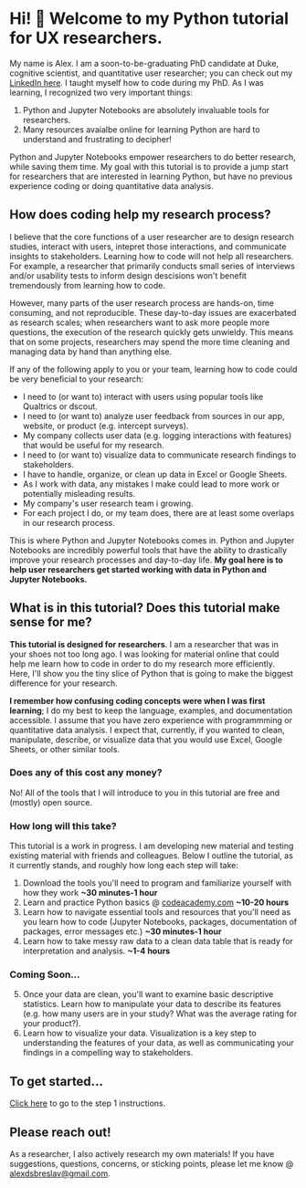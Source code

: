 # Hi! :wave: Welcome to my Python tutorial for UX researchers.
My name is Alex. I am a soon-to-be-graduating PhD candidate at Duke, cognitive scientist, and quantitative user researcher; you can check out my [LinkedIn here](https://www.linkedin.com/in/alexanderbreslav/). I taught myself how to code during my PhD. As I was learning, I recognized two very important things:
1. Python and Jupyter Notebooks are absolutely invaluable tools for researchers.
2. Many resources avaialbe online for learning Python are hard to understand and frustrating to decipher!

Python and Jupyter Notebooks empower researchers to do better research, while saving them time. My goal with this tutorial is to provide a jump start for researchers that are interested in learning Python, but have no previous experience coding or doing quantitative data analysis.

## How does coding help my research process?
I believe that the core functions of a user researcher are to design research studies, interact with users, intepret those interactions, and communicate insights to stakeholders. Learning how to code will not help all researchers. For example, a researcher that primarily conducts small series of interviews and/or usability tests to inform  design descisions won't benefit tremendously from learning how to code. 

However, many parts of the user research process are hands-on, time consuming, and not reproducible. These day-to-day issues are exacerbated as research scales; when researchers want to ask more people more questions, the execution of the research quickly gets unwieldy. This means that on some projects, researchers may spend the more time cleaning and managing data by hand than anything else.

If any of the following apply to you or your team, learning how to code could be very beneficial to your research:
- I need to (or want to) interact with users using popular tools like Qualtrics or dscout.
- I need to (or want to) analyze user feedback from sources in our app, website, or product (e.g. intercept surveys).
- My company collects user data (e.g. logging interactions with features) that would be useful for my research.
- I need to (or want to) visualize data to communicate research findings to stakeholders.
- I have to handle, organize, or clean up data in Excel or Google Sheets.
- As I work with data, any mistakes I make could lead to more work or potentially misleading results.
- My company's user research team i growing.
- For each project I do, or my team does, there are at least some overlaps in our research process.

This is where Python and Jupyter Notebooks comes in. Python and Jupyter Notebooks are incredibly powerful tools that have the ability to drastically improve your research processes and day-to-day life. **My goal here is to help user researchers get started working with data in Python and Jupyter Notebooks.** 

## What is in this tutorial? Does this tutorial make sense for me?
**This tutorial is designed for researchers**. I am a researcher that was in your shoes not too long ago. I was looking for material online that could help me learn how to code in order to do my research more efficiently. Here, I'll show you the tiny slice of Python that is going to make the biggest difference for your research. 

**I remember how confusing coding concepts were when I was first learning**; I do my best to keep the language, examples, and documentation accessible. I assume that you have zero experience with programmming or quantitative data analysis. I expect that, currently, if you wanted to clean, manipulate, describe, or visualize data that you would use Excel, Google Sheets, or other similar tools.

### Does any of this cost any money?
No! All of the tools that I will introduce to you in this tutorial are free and (mostly) open source.
### How long will this take?
This tutorial is a work in progress. I am developing new material and testing existing material with friends and colleagues. Below I outline the tutorial, as it currently stands, and roughly how long each step will take:
1. Download the tools you'll need to program and familiarize yourself with how they work **~30 minutes-1 hour**
2. Learn and practice Python basics @ [codeacademy.com](https://www.codecademy.com/learn/learn-python) **~10-20 hours**
3. Learn how to navigate essential tools and resources that you'll need as you learn how to code (Jupyter Notebooks, packages, documentation of packages, error messages etc.) **~30 minutes-1 hour**
4. Learn how to take messy raw data to a clean data table that is ready for interpretation and analysis. **~1-4 hours**
### Coming Soon...
5. Once your data are clean, you'll want to examine basic descriptive statistics. Learn how to manipulate your data to describe its features (e.g. how many users are in your study? What was the average rating for your product?).
6. Learn how to visualize your data. Visualization is a key step to understanding the features of your data, as well as communicating your findings in a compelling way to stakeholders. 

## To get started...
[Click here](https://github.com/alexdsbreslav/python_for_uxr/tree/master/step1_download_tools) to go to the step 1 instructions.

## Please reach out!
As a researcher, I also actively research my own materials! If you have suggestions, questions, concerns, or sticking points, please let me know @ alexdsbreslav@gmail.com.
